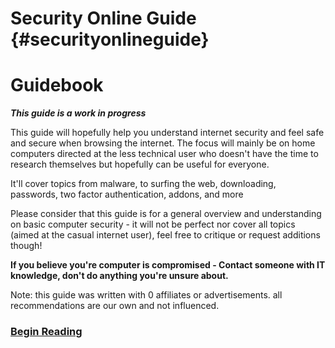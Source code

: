 # Security Online Guide {#securityonlineguide}

# **Guidebook**

_**This guide is a work in progress**_

This guide will hopefully help you understand internet security and feel safe and secure when browsing the internet. The focus will mainly be on home computers directed at the less technical user who doesn't have the time to research themselves but hopefully can be useful for everyone.

It'll cover topics from malware, to surfing the web, downloading, passwords, two factor authentication, addons, and more

Please consider that this guide is for a general overview and understanding on basic computer security - it will not be perfect nor cover all topics \(aimed at the casual internet user\), feel free to critique or request additions though!

**If you believe you're computer is compromised - Contact someone with IT knowledge, don't do anything you're unsure about.**

Note: this guide was written with 0 affiliates or advertisements. all recommendations are our own and not influenced.

### [Begin Reading](/general-tips.md)

# 



